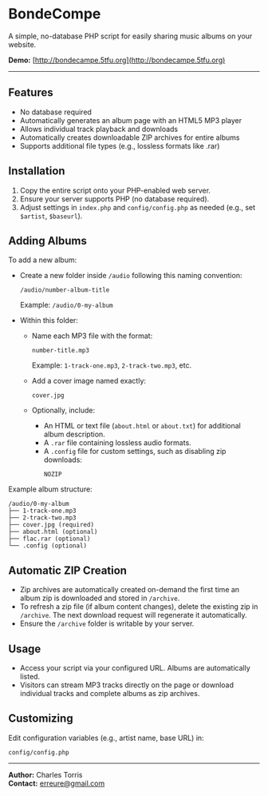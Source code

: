 # BondeCompe

A simple, no-database PHP script for easily sharing music albums on your website.

**Demo:** [http://bondecampe.5tfu.org](http://bondecampe.5tfu.org)

---

## Features

- No database required
- Automatically generates an album page with an HTML5 MP3 player
- Allows individual track playback and downloads
- Automatically creates downloadable ZIP archives for entire albums
- Supports additional file types (e.g., lossless formats like .rar)

## Installation

1. Copy the entire script onto your PHP-enabled web server.
2. Ensure your server supports PHP (no database required).
3. Adjust settings in `index.php` and `config/config.php` as needed (e.g., set `$artist`, `$baseurl`).

## Adding Albums

To add a new album:

- Create a new folder inside `/audio` following this naming convention:
  ```
  /audio/number-album-title
  ```
  Example: `/audio/0-my-album`

- Within this folder:
  - Name each MP3 file with the format:
    ```
    number-title.mp3
    ```
    Example: `1-track-one.mp3`, `2-track-two.mp3`, etc.
  
  - Add a cover image named exactly:
    ```
    cover.jpg
    ```

  - Optionally, include:
    - An HTML or text file (`about.html` or `about.txt`) for additional album description.
    - A `.rar` file containing lossless audio formats.
    - A `.config` file for custom settings, such as disabling zip downloads:
      ```
      NOZIP
      ```

Example album structure:
```
/audio/0-my-album
├── 1-track-one.mp3
├── 2-track-two.mp3
├── cover.jpg (required)
├── about.html (optional)
├── flac.rar (optional)
└── .config (optional)
```

## Automatic ZIP Creation

- Zip archives are automatically created on-demand the first time an album zip is downloaded and stored in `/archive`.
- To refresh a zip file (if album content changes), delete the existing zip in `/archive`. The next download request will regenerate it automatically.
- Ensure the `/archive` folder is writable by your server.

## Usage

- Access your script via your configured URL. Albums are automatically listed.
- Visitors can stream MP3 tracks directly on the page or download individual tracks and complete albums as zip archives.

## Customizing

Edit configuration variables (e.g., artist name, base URL) in:
```
config/config.php
```


---

**Author:** Charles Torris  
**Contact:** [erreure@gmail.com](mailto:erreure@gmail.com)

